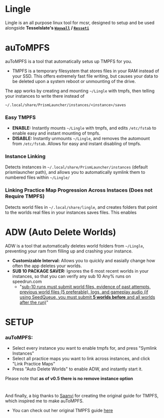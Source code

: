 # Lingle

Lingle is an all purpose linux tool for mcsr, designed to setup and be used alongside **Tesselslate's [`Waywall`](https://github.com/tesselslate/waywall) / [`Resseti`](https://github.com/tesselslate/resetti)**


# auToMPFS

auToMPFS is a tool that automatically setus up TMPFS for you. 
- TMPFS is a temporary filesystem that stores files in your RAM instead of your SSD. This offers extremely fast file writing, but causes your data to be deleted upon a system reboot or unmounting of the drive.

The app works by creating and mounting `~/Lingle` with tmpfs, then telling your instances to write there instead of

`~/.local/share/PrismLauncher/instances/<instance>/saves`

### Easy TMPFS
- **ENABLE:**    Instantly mounts `~/Lingle` with tmpfs, and edits `/etc/fstab` to enable easy and instant mounting of tmpfs.
- **DISABLE:**   Instantly unmounts `~/Lingle`, and removes the automount from `/etc/fstab`. Allows for easy and instant disabling of tmpfs.


### Instance Linking
Detects instances in `~/.local/share/PrismLauncher/instances` (default prismlauncher path), and allows you to automatically symlink them to numbered files within `~/Lingle/`

### Linking Practice Map Progression Across Instaces (Does not Require TMPFS)
Detects world files in `~/.local/share/lingle`, and creates folders that point to the worlds real files in your instances saves files. This enables 


# ADW (Auto Delete Worlds)
ADW is a tool that automatically deletes world folders from `~/Lingle`, preventing your ram from filling up and crashing your instance.
- **Customizable Interval:** Allows you to quickly and easially change how often the app deletes your worlds.
- **SUB 10 PACKAGE SAVER:** Ignores the 6 most recent worlds in your instances, so that you can verify any sub 10 Any% runs on speedrun.com
    - "[sub-10 runs must submit world files, evidence of past attempts, previous world files (5 preferable), logs, and gameplay audio (if using SeedQueue, you must submit **5 worlds before** and all worlds after the run)](https://www.speedrun.com/mc?h=Any_Glitchless-random-seed-1-16-1-19&rules=category&x=mkeyl926-r8rg67rn.21d4zvp1-wl33kewl.4qye4731)"


# SETUP

### auToMPFS:
- Select every instance you want to enable tmpfs for, and press "Symlink Instances"
- Select all practice maps you want to link across instances, and click "Link Practice Maps"
- Press "Auto Delete Worlds" to enable ADW, and instantly start it. 

Please note that **as of v0.5 there is no remove instance option**

#
And finally, a big thanks to [Saanvi](https://github.com/its-saanvi) for creating the original guide for TMPFS, which inspired me to make auToMPFS.
- You can check out her original TMPFS guide [here](https://its-saanvi.github.io/linux-mcsr/perf/tmpfs.html)

